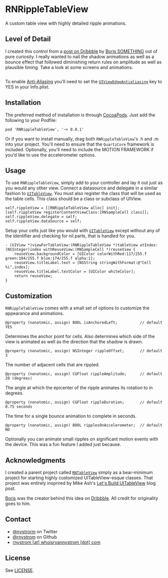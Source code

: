 RNRippleTableView
===

A custom table view with highly detailed ripple animations.

## Level of Detail ##

I created this control from a [post on Dribbble]() by [Boris SOMETHING]() out of pure curiosity. I really wanted to nail the shadow animations as well as a bounce effect that followed diminishing return rules on amplitude as well as plausible timing. Take a look at some screens and animations.

<p align="center"><img src=""/></p>

To enable [Anti-Aliasing]() you'll need to set the <code>[UIViewEdgeAntialiasing](http://developer.apple.com/library/ios/#documentation/general/Reference/InfoPlistKeyReference/Articles/iPhoneOSKeys.html)</code> key to YES in your Info.plist.

## Installation ##

The preferred method of installation is through [CocoaPods](http://cocoapods.org/). Just add the following to your Podfile:

```
pod 'RNRippleTableView', '~> 0.0.1'
```

Or if you want to install manually, drag both <code>RNRippleTableView</code>'s .h and .m into your project. You'll need to ensure that the <code>QuartzCore</code> framework is included. Optionally, you'll need to include the MOTION FRAMEWORK if you'd like to use the accelerometer options.

## Usage ##

To use <code>RNRippleTableView</code>, simply add to your controller and lay it out just as you would any other view. Connect a datasource and delegate in a similar fashion to <code>[UITableView]()</code>. You must also register the class that will be used as the table cells. This class should be a class or subclass of UIView.

```objc
self.rippleView = [[RNRippleTableView alloc] init];
[self.rippleView registerContentViewClass:[RNSampleCell class]];
self.rippleView.delegate = self;
self.rippleView.dataSource = self;
```

Setup your cells just like you would with <code>[UITableView]()</code> except without any of the identifier and checking for nil parts, that is handled for you. 

```objc
- (UIView *)viewForTableView:(RNRippleTableView *)tableView atIndex:(NSInteger)index withReuseView:(RNSampleCell *)reuseView {
    reuseView.backgroundColor = [UIColor colorWithRed:117/255.f green:184/255.f blue:174/255.f alpha:1];
    reuseView.titleLabel.text = [NSString stringWithFormat:@"Cell %i",index];
    reuseView.titleLabel.textColor = [UIColor whiteColor];
    return reuseView;
}
```

## Customization

<code>RNRippleTableView</code> comes with a small set of options to customize the appearance and animations. 

```objc
@property (nonatomic, assign) BOOL isAnchoredLeft;          // default YES
```

Determines the anchor point for cells. Also determines which side of the view is animated as well as the direction that the shadow is drawn.

```objc
@property (nonatomic, assign) NSInteger rippleOffset;       // default 3
```

The number of adjacent cells that are rippled.

```objc
@property (nonatomic, assign) CGFloat rippleAmplitude;      // default 20 (degrees)
```

The angle at which the epicenter of the ripple animates its rotation to in degrees.

```objc
@property (nonatomic, assign) CGFloat rippleDuration;       // default 0.75 seconds
```

The time for a single bounce animation to complete in seconds.

```objc
@property (nonatomic, assign) BOOL ripplesOnAccelerometer;  // default NO
```

Optionally you can animate small ripples on significant motion events with the device. This was a fun feature I added just because.

## Acknowledgments

I created a parent project called <code>[RNTableView]()</code> simply as a bear-minimum project for starting highly customized UITableView-esque classes. That project was entirely insprired by Mike Ash's [Let's Build UITableView]() blog post.

[Boris]() was the creator behind this idea on [Dribbble](). All credit for originality goes to him.

## Contact

* [@nystrorm](https://twitter.com/nystrorm) on Twitter
* [@rnystrom](https://github.com/rnystrom) on Github
* <a href="mailTo:rnystrom@whoisryannystrom.com">rnystrom [at] whoisryannystrom [dot] com</a>

## License

See [LICENSE]().